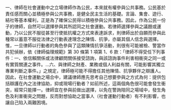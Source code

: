 一、律師在社會運動中之立場律師作為公民，本來就有權參與公共事務。公民基於責任感而關心並積極參與公共事務，是健全民主生活的基礎。言論、集會、遊行、結社等基本權利，正是為了確保公民得以積極參與公共事務。因此，作為公民一份子的律師，自然可以選擇參與其所認同之社會運動。若律師選擇參與之議題或運動，乃以公民不服從甚至行使抵抗權之方式來表達訴求，則律師出於自願而參與此種常以蓄意不服從法律之行動表達理念之陳情、抗爭，亦屬其個人信念與選擇。惟，一旦律師以行動者的角色參與了這類陳情抗爭活動，則很有可能被檢、警當作共犯偵辦，依《律師倫理規範》第 30 條第 1 項第 1、6 款：「律師不得受任下列事件：一、依信賴關係或法律顧問關係接受諮詢，與該諮詢事件利害相衝突之同一或有實質關連之事件。…六、與律師之財產、業務或個人利益有關，可能影響其獨立專業判斷之事件。」之規定，律師極可能不得擔任其他陳情、抗爭夥伴之辯護人。因此，在社會運動之場合中，建議律師應先思考自己想要參與之方式為何：提供包括辯護在內之法律協助，抑或現場行動者？如前所述，這兩個角色很可能會發生衝突，經常只能擇一。律師宜在參與前做出選擇，以免在警詢陪同之場域中，發生角色及利害衝突之問題，反而對想協助之當事人（社會運動行動者）有不利影響，也讓自己陷入兩難困境。